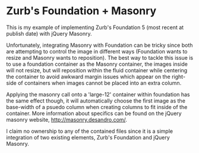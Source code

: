 Zurb's Foundation + Masonry
=====================

This is my example of implementing Zurb's Foundation 5 (most recent at publish date) with jQuery Masonry.

Unfortunately, integrating Masonry with Foundation can be tricky since both are attempting to control the image in different ways (Foundation wants to resize and Masonry wants to reposition). The best way to tackle this issue is to use a foundation container as the Masonry container, the images inside will not resize, but will reposition within the fluid container while centering the container to avoid awkward margin issues which appear on the right-side of containers when images cannot be placed into an extra column.

Applying the masonry call onto a 'large-12' container within foundation has the same effect though, it will automatically choose the first image as the base-width of a psuedo column when creating columns to fit inside of the container. More information about specifics can be found on the jQuery masonry website, http://masonry.desandro.com/.

I claim no ownership to any of the contained files since it is a simple integration of two existing elements, Zurb's Foundation and jQuery Masonry.

